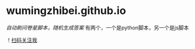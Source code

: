 # wumingzhibei.github.io
*自动刷问卷星脚本，随机生成答案*
有两个，一个是python脚本，另一个是js脚本

！[扫码关注我](https://github.com/wumingzhibei/wumingzhibei.github.io/blob/master/IMG_QRINFO24ff75bfcdebec17e39b2c6626ad348c.jpg
 "关注我知乎号，大家一起交流学习")
